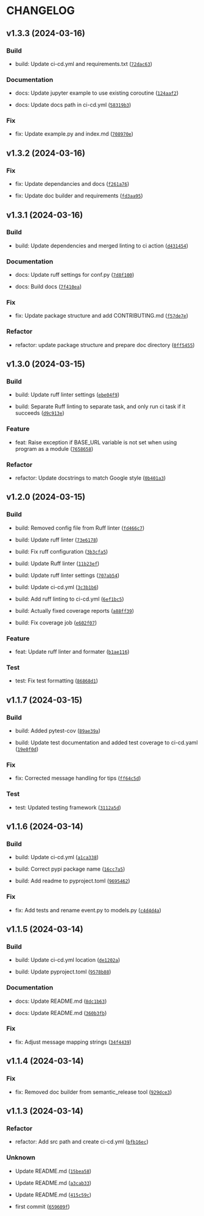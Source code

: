 # CHANGELOG



## v1.3.3 (2024-03-16)

### Build

* build: Update ci-cd.yml and requirements.txt ([`72dac63`](https://github.com/MountainGod2/cb_events/commit/72dac6370b574d4ec209f09874bf18a5b4227a53))

### Documentation

* docs: Update jupyter example to use existing coroutine ([`124aaf2`](https://github.com/MountainGod2/cb_events/commit/124aaf2095c2074b36bbc539f6ffccdce06932f2))

* docs: Update docs path in ci-cd.yml ([`58319b3`](https://github.com/MountainGod2/cb_events/commit/58319b33d3e6c7015e81d843b5b4f7eeef1e37b5))

### Fix

* fix: Update example.py and index.md ([`708970e`](https://github.com/MountainGod2/cb_events/commit/708970e7ca6e48577d204a6d715060c72caf0b57))


## v1.3.2 (2024-03-16)

### Fix

* fix: Update dependancies and docs ([`f261a76`](https://github.com/MountainGod2/cb_events/commit/f261a76d1ea23f791c240d4d6837b472d121ae8f))

* fix: Update doc builder and requirements ([`fd3aa95`](https://github.com/MountainGod2/cb_events/commit/fd3aa952a3bf90c660d67e8554f3e897a2c4b2d5))


## v1.3.1 (2024-03-16)

### Build

* build: Update dependencies and merged linting to ci action ([`d431454`](https://github.com/MountainGod2/cb_events/commit/d431454bc79e3e04457ba354e32fbc4a7c35a374))

### Documentation

* docs: Update ruff settings for conf.py ([`7d8f100`](https://github.com/MountainGod2/cb_events/commit/7d8f100f7cfd0ed0a6bddf5170618118a943581e))

* docs: Build docs ([`7f410ea`](https://github.com/MountainGod2/cb_events/commit/7f410ea985b7e41658616e8c5e8612116e974956))

### Fix

* fix: Update package structure and add CONTRIBUTING.md ([`f57de7e`](https://github.com/MountainGod2/cb_events/commit/f57de7e0d8dcf768d664bd108223b025a0803f42))

### Refactor

* refactor: update package structure and prepare doc directory ([`0ff5455`](https://github.com/MountainGod2/cb_events/commit/0ff5455e49866776e030bafd9891d56ae8c91ce4))


## v1.3.0 (2024-03-15)

### Build

* build: Update ruff linter settings ([`ebe04f9`](https://github.com/MountainGod2/cb_events/commit/ebe04f9b41a840a03657967854b3d5d6b986e9cf))

* build: Separate Ruff linting to separate task, and only run ci task if it succeeds ([`d9c913e`](https://github.com/MountainGod2/cb_events/commit/d9c913ef59f12f73ffdddf6c17c244e71b9df857))

### Feature

* feat: Raise exception if BASE_URL variable is not set when using program as a module ([`7658658`](https://github.com/MountainGod2/cb_events/commit/76586581c4b56d232fd675ad750dac8ce69b4d57))

### Refactor

* refactor: Update docstrings to match Google style ([`0b401a3`](https://github.com/MountainGod2/cb_events/commit/0b401a345d28833c2b837a604e4747735752ea55))


## v1.2.0 (2024-03-15)

### Build

* build: Removed config file from Ruff linter ([`fd466c7`](https://github.com/MountainGod2/cb_events/commit/fd466c74eb40da0c44e4244bdfd41673bbd594dc))

* build: Update ruff linter ([`73e6178`](https://github.com/MountainGod2/cb_events/commit/73e61787a9554da90948b2a4ac79c64c0e7807ab))

* build: Fix ruff configuration ([`3b3cfa5`](https://github.com/MountainGod2/cb_events/commit/3b3cfa50492e2845fdf5e08034b4bdb48faa9178))

* build: Update Ruff linter ([`11b23ef`](https://github.com/MountainGod2/cb_events/commit/11b23ef3ce466ab0b79046078438773e60c346cb))

* build: Update ruff linter settings ([`707ab54`](https://github.com/MountainGod2/cb_events/commit/707ab5402a5e3d5866ed20fed509276cce9e9ba4))

* build: Update ci-cd.yml ([`3c3b1b6`](https://github.com/MountainGod2/cb_events/commit/3c3b1b6097a8ab71d124ae1090a9b347bb0fd0f0))

* build: Add ruff linting to ci-cd.yml ([`6ef1bc5`](https://github.com/MountainGod2/cb_events/commit/6ef1bc546f72940342197a4342f05d7ca54b2b44))

* build: Actually fixed coverage reports ([`a88ff39`](https://github.com/MountainGod2/cb_events/commit/a88ff39abd3b8e6ce4d6712a986a86f8a77eefa5))

* build: Fix coverage job ([`e602f07`](https://github.com/MountainGod2/cb_events/commit/e602f07a26b3e0e8730ff83b5383aeea68d664b1))

### Feature

* feat: Update ruff linter and formater ([`b1ae116`](https://github.com/MountainGod2/cb_events/commit/b1ae1165831567b090f346e2aed0c7f0ce9d7278))

### Test

* test: Fix test formatting ([`86868d1`](https://github.com/MountainGod2/cb_events/commit/86868d1bf9c23e2086f2fe348b9fdf87bc846b96))


## v1.1.7 (2024-03-15)

### Build

* build: Added pytest-cov ([`89ae39a`](https://github.com/MountainGod2/cb_events/commit/89ae39aa16d4ef7586212c00a8889b373a3a8940))

* build: Update test documentation and added test coverage to ci-cd.yaml ([`19e0f0d`](https://github.com/MountainGod2/cb_events/commit/19e0f0d9780c1dcc86f5899af95be1dc12d5080f))

### Fix

* fix: Corrected message handling for tips ([`ff64c5d`](https://github.com/MountainGod2/cb_events/commit/ff64c5d257d1bbf91a8184395ef93bd02630d311))

### Test

* test: Updated testing framework ([`3112a5d`](https://github.com/MountainGod2/cb_events/commit/3112a5de4273d8a3a3f5dc76474ffb2b5506bca0))


## v1.1.6 (2024-03-14)

### Build

* build: Update ci-cd.yml ([`a1ca338`](https://github.com/MountainGod2/cb_events/commit/a1ca338269a2005ded3a44c0b7da50a918fa02ff))

* build: Correct pypi package name ([`16cc7a5`](https://github.com/MountainGod2/cb_events/commit/16cc7a5e7961ead83f2e53ac49e31e4de0a8748b))

* build: Add readme to pyproject.toml ([`9695462`](https://github.com/MountainGod2/cb_events/commit/969546273b6b06f1e2bb313e986f260ae2fd872f))

### Fix

* fix: Add tests and rename event.py to models.py ([`c4d4d4a`](https://github.com/MountainGod2/cb_events/commit/c4d4d4a8794e8813b44dbd0262fcb17ad289f4f7))


## v1.1.5 (2024-03-14)

### Build

* build: Update ci-cd.yml location ([`de1202a`](https://github.com/MountainGod2/cb_events/commit/de1202abb78a3601ef03a059359b4eb2ec62a001))

* build: Update pyproject.toml ([`9578b88`](https://github.com/MountainGod2/cb_events/commit/9578b889870eae8f15dfdca771a85d1744153808))

### Documentation

* docs: Update README.md ([`8dc1b63`](https://github.com/MountainGod2/cb_events/commit/8dc1b63e165388eb6a22ee2832d5ad23f1cca87c))

* docs: Update README.md ([`360b3fb`](https://github.com/MountainGod2/cb_events/commit/360b3fba18536697f82e2daca8cbe9b43adf3600))

### Fix

* fix: Adjust message mapping strings ([`34f4439`](https://github.com/MountainGod2/cb_events/commit/34f4439d216a287ca64c688e776eb7a83e5c4df8))


## v1.1.4 (2024-03-14)

### Fix

* fix: Removed doc builder from semantic_release tool ([`929dce3`](https://github.com/MountainGod2/cb_events/commit/929dce3c6b35e1968704dc8fb5ce24b5dd6c45be))


## v1.1.3 (2024-03-14)

### Refactor

* refactor: Add src path and create ci-cd.yml ([`bfb16ec`](https://github.com/MountainGod2/cb_events/commit/bfb16ecf83991f2e40588a73b44fe83ec707f38b))

### Unknown

* Update README.md ([`15bea58`](https://github.com/MountainGod2/cb_events/commit/15bea58830e759868a96d07d1a97c2d571965ef6))

* Update README.md ([`a3cab33`](https://github.com/MountainGod2/cb_events/commit/a3cab3372c58d7c71f7f138c2a802604663d38e2))

* Update README.md ([`415c59c`](https://github.com/MountainGod2/cb_events/commit/415c59c2f5e4ee033622d2690724d0bc0d82d4c2))

* first commit ([`659609f`](https://github.com/MountainGod2/cb_events/commit/659609fc29eaf23f1da29af44cb0d283067144a7))
